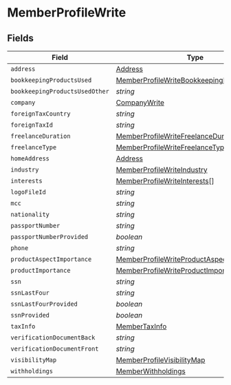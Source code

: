 # MemberProfileWrite


## Fields

| Field                                                                                                           | Type                                                                                                            | Required                                                                                                        | Description                                                                                                     |
| --------------------------------------------------------------------------------------------------------------- | --------------------------------------------------------------------------------------------------------------- | --------------------------------------------------------------------------------------------------------------- | --------------------------------------------------------------------------------------------------------------- |
| `address`                                                                                                       | [Address](../../models/shared/address.md)                                                                       | :heavy_minus_sign:                                                                                              | N/A                                                                                                             |
| `bookkeepingProductsUsed`                                                                                       | [MemberProfileWriteBookkeepingProductsUsed](../../models/shared/memberprofilewritebookkeepingproductsused.md)[] | :heavy_minus_sign:                                                                                              | N/A                                                                                                             |
| `bookkeepingProductsUsedOther`                                                                                  | *string*                                                                                                        | :heavy_minus_sign:                                                                                              | N/A                                                                                                             |
| `company`                                                                                                       | [CompanyWrite](../../models/shared/companywrite.md)                                                             | :heavy_minus_sign:                                                                                              | N/A                                                                                                             |
| `foreignTaxCountry`                                                                                             | *string*                                                                                                        | :heavy_minus_sign:                                                                                              | N/A                                                                                                             |
| `foreignTaxId`                                                                                                  | *string*                                                                                                        | :heavy_minus_sign:                                                                                              | N/A                                                                                                             |
| `freelanceDuration`                                                                                             | [MemberProfileWriteFreelanceDuration](../../models/shared/memberprofilewritefreelanceduration.md)               | :heavy_minus_sign:                                                                                              | N/A                                                                                                             |
| `freelanceType`                                                                                                 | [MemberProfileWriteFreelanceType](../../models/shared/memberprofilewritefreelancetype.md)                       | :heavy_minus_sign:                                                                                              | N/A                                                                                                             |
| `homeAddress`                                                                                                   | [Address](../../models/shared/address.md)                                                                       | :heavy_minus_sign:                                                                                              | N/A                                                                                                             |
| `industry`                                                                                                      | [MemberProfileWriteIndustry](../../models/shared/memberprofilewriteindustry.md)                                 | :heavy_minus_sign:                                                                                              | N/A                                                                                                             |
| `interests`                                                                                                     | [MemberProfileWriteInterests](../../models/shared/memberprofilewriteinterests.md)[]                             | :heavy_minus_sign:                                                                                              | N/A                                                                                                             |
| `logoFileId`                                                                                                    | *string*                                                                                                        | :heavy_minus_sign:                                                                                              | N/A                                                                                                             |
| `mcc`                                                                                                           | *string*                                                                                                        | :heavy_minus_sign:                                                                                              | N/A                                                                                                             |
| `nationality`                                                                                                   | *string*                                                                                                        | :heavy_minus_sign:                                                                                              | N/A                                                                                                             |
| `passportNumber`                                                                                                | *string*                                                                                                        | :heavy_minus_sign:                                                                                              | N/A                                                                                                             |
| `passportNumberProvided`                                                                                        | *boolean*                                                                                                       | :heavy_minus_sign:                                                                                              | N/A                                                                                                             |
| `phone`                                                                                                         | *string*                                                                                                        | :heavy_minus_sign:                                                                                              | N/A                                                                                                             |
| `productAspectImportance`                                                                                       | [MemberProfileWriteProductAspectImportance](../../models/shared/memberprofilewriteproductaspectimportance.md)[] | :heavy_minus_sign:                                                                                              | N/A                                                                                                             |
| `productImportance`                                                                                             | [MemberProfileWriteProductImportance](../../models/shared/memberprofilewriteproductimportance.md)[]             | :heavy_minus_sign:                                                                                              | N/A                                                                                                             |
| `ssn`                                                                                                           | *string*                                                                                                        | :heavy_minus_sign:                                                                                              | N/A                                                                                                             |
| `ssnLastFour`                                                                                                   | *string*                                                                                                        | :heavy_minus_sign:                                                                                              | N/A                                                                                                             |
| `ssnLastFourProvided`                                                                                           | *boolean*                                                                                                       | :heavy_minus_sign:                                                                                              | N/A                                                                                                             |
| `ssnProvided`                                                                                                   | *boolean*                                                                                                       | :heavy_minus_sign:                                                                                              | N/A                                                                                                             |
| `taxInfo`                                                                                                       | [MemberTaxInfo](../../models/shared/membertaxinfo.md)                                                           | :heavy_minus_sign:                                                                                              | N/A                                                                                                             |
| `verificationDocumentBack`                                                                                      | *string*                                                                                                        | :heavy_minus_sign:                                                                                              | N/A                                                                                                             |
| `verificationDocumentFront`                                                                                     | *string*                                                                                                        | :heavy_minus_sign:                                                                                              | N/A                                                                                                             |
| `visibilityMap`                                                                                                 | [MemberProfileVisibilityMap](../../models/shared/memberprofilevisibilitymap.md)                                 | :heavy_minus_sign:                                                                                              | N/A                                                                                                             |
| `withholdings`                                                                                                  | [MemberWithholdings](../../models/shared/memberwithholdings.md)                                                 | :heavy_minus_sign:                                                                                              | N/A                                                                                                             |